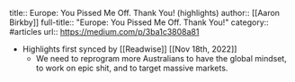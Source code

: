 title:: Europe: You Pissed Me Off. Thank You! (highlights)
author:: [[Aaron Birkby]]
full-title:: "Europe: You Pissed Me Off. Thank You!"
category:: #articles
url:: https://medium.com/p/3ba1c3808a81

- Highlights first synced by [[Readwise]] [[Nov 18th, 2022]]
	- We need to reprogram more Australians to have the global mindset, to work on epic shit, and to target massive markets.